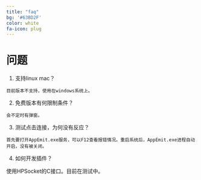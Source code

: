 ```yaml
---
title: "faq"
bg: '#63BD2F'
color: white
fa-icon: plug
---
```


#  问题

1.	 支持linux mac？

    目前版本不支持，使用在windows系统上。
2.	 免费版本有何限制条件？

    会不定时有弹窗。
3.	 测试点击连接，为何没有反应？ 

    首先要打开AppEmit.exe服务，可以F12查看报错情况。重启系统后，AppEmit.exe进程自动开启，没有被关闭。
4.	 如何开发插件？

   使用HPSocket的C接口。目前在测试中。
 

